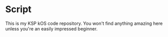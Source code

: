 # Script
This is my KSP kOS code repository. You won't find anything amazing here unless you're an easily impressed beginner.
